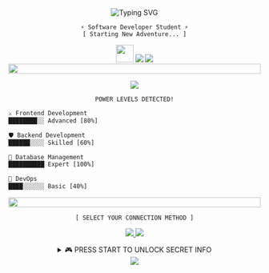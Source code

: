 <div align="center">

<img src="https://readme-typing-svg.demolab.com?font=Press+Start+2P&size=20&duration=4000&pause=1000&color=FF00FF&background=000000&center=true&vCenter=true&width=500&lines=HELLO+WORLD!;LOADING+PROFILE...;YAMELI.exe+ACTIVATED!" alt="Typing SVG" />

<br>

```
⚡ Software Developer Student ⚡
[ Starting New Adventure... ]
```

<img src="https://media.giphy.com/media/hvRJCLFzcasrR4ia7z/giphy.gif" width="35">

<!-- Estadísticas con diseño arcade -->
<img src="https://github-readme-stats.vercel.app/api?username=yvmeli&show_icons=true&count_private=true&hide_title=true&hide=prs&theme=synthwave&border_color=e100ff&bg_color=000000&ring_color=00ff00&text_color=00ff00&icon_color=e100ff" />

<!-- Lenguajes con diseño de power bars -->
<img src="https://github-readme-stats.vercel.app/api/top-langs/?username=yvmeli&layout=compact&theme=synthwave&hide_title=true&border_color=e100ff&bg_color=000000&text_color=00ff00" />

<!-- Separador animado -->
<img src="https://i.imgur.com/dBaSKWF.gif" height="20" width="100%">

<!-- Skill Badges con estilo neón -->
<p align="center">
  <img src="https://skillicons.dev/icons?i=html,css,js,python,cs,dotnet,mysql&theme=dark" />
</p>

<!-- Barra de Power Level -->
```
POWER LEVELS DETECTED!
```

<!-- Progress Bars con animación -->
<div align="left">

```diff
⚔️ Frontend Development   
████████░░ Advanced [80%]

🛡️ Backend Development    
██████░░░░ Skilled [60%]

🎯 Database Management   
██████████ Expert [100%]

🔧 DevOps                
████░░░░░░ Basic [40%]
```

</div>

<!-- Separador animado -->
<img src="https://i.imgur.com/dBaSKWF.gif" height="20" width="100%">

<!-- Sección de conexión con estilo arcade -->
```
[ SELECT YOUR CONNECTION METHOD ]
```

<p align="center">
  <a href="https://github.com/yvmeli">
    <img src="https://img.shields.io/badge/GITHUB-JOIN_PARTY-00ff00?style=for-the-badge&logo=github&logoColor=00ff00&labelColor=000000"/>
  </a>
  <a href="https://linkedin.com/in/yameli">
    <img src="https://img.shields.io/badge/LINKEDIN-CO--OP_PLAY-00ff00?style=for-the-badge&logo=linkedin&logoColor=00ff00&labelColor=000000"/>
  </a>
</p>

<!-- Sección secreta con animación -->
<details>
<summary>🎮 PRESS START TO UNLOCK SECRET INFO</summary>
<br>

```
🏆 ACHIEVEMENT UNLOCKED!

Character Class: Code Adventurer
Special Skills: Speed Coding
Current Quest: Mastering New Technologies
Party Status: Looking for Team Adventures
```

</details>

<!-- Footer con animación -->
<img src="https://capsule-render.vercel.app/api?type=waving&color=gradient&height=100&section=footer&animation=tilt"/>

</div>
